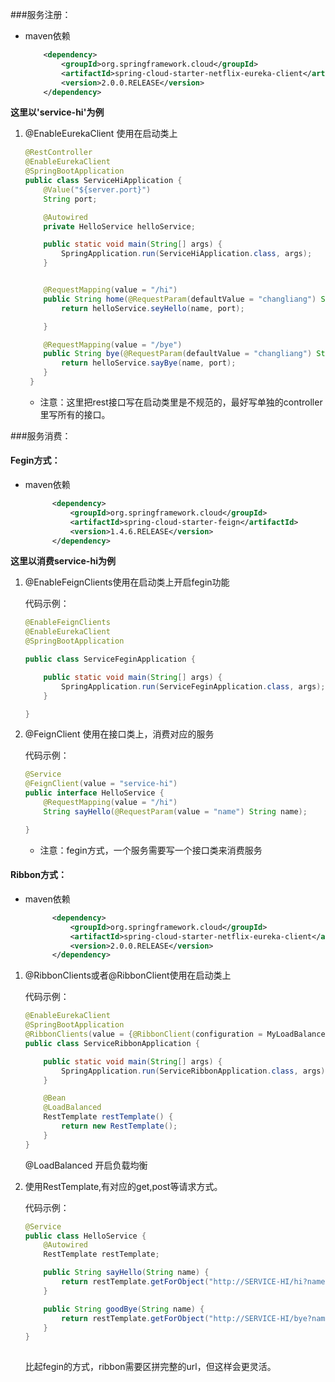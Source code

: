 ###服务注册：
* maven依赖
    ```xml
        <dependency>
            <groupId>org.springframework.cloud</groupId>
            <artifactId>spring-cloud-starter-netflix-eureka-client</artifactId>
            <version>2.0.0.RELEASE</version>
        </dependency>
    ```
**这里以'service-hi'为例**
1. @EnableEurekaClient 使用在启动类上
    ```java
    @RestController
    @EnableEurekaClient
    @SpringBootApplication
    public class ServiceHiApplication {
        @Value("${server.port}")
        String port;
    
        @Autowired
        private HelloService helloService;
    
        public static void main(String[] args) {
            SpringApplication.run(ServiceHiApplication.class, args);
        }
    
    
        @RequestMapping(value = "/hi")
        public String home(@RequestParam(defaultValue = "changliang") String name) {
            return helloService.seyHello(name, port);
    
        }
    
        @RequestMapping(value = "/bye")
        public String bye(@RequestParam(defaultValue = "changliang") String name) {
            return helloService.sayBye(name, port);
        }
     }
    ```
    - 注意：这里把rest接口写在启动类里是不规范的，最好写单独的controller里写所有的接口。
    
    
###服务消费：
#### Fegin方式：
* maven依赖
    ```xml
          <dependency>
              <groupId>org.springframework.cloud</groupId>
              <artifactId>spring-cloud-starter-feign</artifactId>
              <version>1.4.6.RELEASE</version>
          </dependency>

    ```
**这里以消费service-hi为例**

1. @EnableFeignClients使用在启动类上开启fegin功能
    
    代码示例：
    ```java
    @EnableFeignClients
    @EnableEurekaClient
    @SpringBootApplication
    
    public class ServiceFeginApplication {
    
        public static void main(String[] args) {
            SpringApplication.run(ServiceFeginApplication.class, args);
        }
    
    }
    ```
2. @FeignClient 使用在接口类上，消费对应的服务
    
    代码示例：
    ```java
    @Service
    @FeignClient(value = "service-hi")
    public interface HelloService {
        @RequestMapping(value = "/hi")
        String sayHello(@RequestParam(value = "name") String name);
    
    }
    ```
    * 注意：fegin方式，一个服务需要写一个接口类来消费服务
#### Ribbon方式：

* maven依赖
    ```xml
          <dependency>
              <groupId>org.springframework.cloud</groupId>
              <artifactId>spring-cloud-starter-netflix-eureka-client</artifactId>
              <version>2.0.0.RELEASE</version>
          </dependency>
    ```
1.  @RibbonClients或者@RibbonClient使用在启动类上

    代码示例：
    ```java
    @EnableEurekaClient
    @SpringBootApplication
    @RibbonClients(value = {@RibbonClient(configuration = MyLoadBalanced.class)})
    public class ServiceRibbonApplication {
    
        public static void main(String[] args) {
            SpringApplication.run(ServiceRibbonApplication.class, args);
        }
    
        @Bean
        @LoadBalanced
        RestTemplate restTemplate() {
            return new RestTemplate();
        }
    }
    ```
    @LoadBalanced 开启负载均衡


2.  使用RestTemplate,有对应的get,post等请求方式。

    代码示例：
    ```java
    @Service
    public class HelloService {
        @Autowired
        RestTemplate restTemplate;
    
        public String sayHello(String name) {
            return restTemplate.getForObject("http://SERVICE-HI/hi?name=" + name, String.class);
        }
    
        public String goodBye(String name) {
            return restTemplate.getForObject("http://SERVICE-HI/bye?name=" + name, String.class);
        }
    }
   
    ```
    比起fegin的方式，ribbon需要区拼完整的url，但这样会更灵活。
